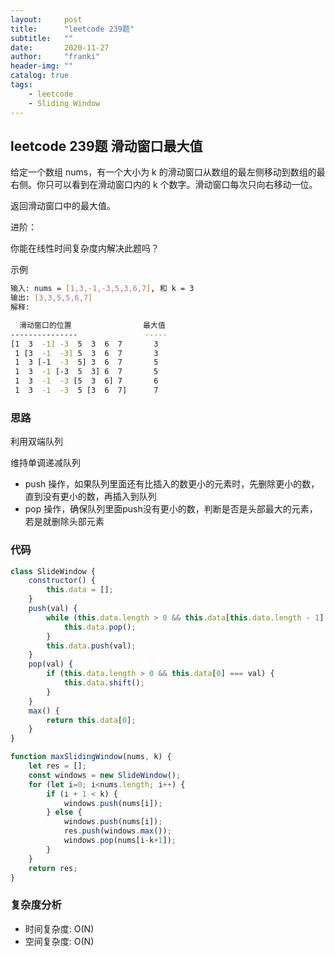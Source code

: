 ```yaml
---
layout:     post
title:      "leetcode 239题"
subtitle:   ""
date:       2020-11-27
author:     "franki"
header-img: ""
catalog: true
tags:
    - leetcode
    - Sliding Window
---
```


## leetcode 239题 滑动窗口最大值

给定一个数组 nums，有一个大小为 k 的滑动窗口从数组的最左侧移动到数组的最右侧。你只可以看到在滑动窗口内的 k 个数字。滑动窗口每次只向右移动一位。

返回滑动窗口中的最大值。

进阶：

你能在线性时间复杂度内解决此题吗？

示例

```bash
输入: nums = [1,3,-1,-3,5,3,6,7], 和 k = 3
输出: [3,3,5,5,6,7]
解释:

  滑动窗口的位置                最大值
---------------               -----
[1  3  -1] -3  5  3  6  7       3
 1 [3  -1  -3] 5  3  6  7       3
 1  3 [-1  -3  5] 3  6  7       5
 1  3  -1 [-3  5  3] 6  7       5
 1  3  -1  -3 [5  3  6] 7       6
 1  3  -1  -3  5 [3  6  7]      7
```

### 思路

利用双端队列

维持单调递减队列

- push 操作，如果队列里面还有比插入的数更小的元素时，先删除更小的数，直到没有更小的数，再插入到队列
- pop 操作，确保队列里面push没有更小的数，判断是否是头部最大的元素，若是就删除头部元素

### 代码

```js
class SlideWindow {
    constructor() {
        this.data = [];
    }
    push(val) {
        while (this.data.length > 0 && this.data[this.data.length - 1] < val) {
            this.data.pop();
        }
        this.data.push(val);
    }
    pop(val) {
        if (this.data.length > 0 && this.data[0] === val) {
            this.data.shift();
        }
    }
    max() {
        return this.data[0];
    }
}

function maxSlidingWindow(nums, k) {
    let res = [];
    const windows = new SlideWindow();
    for (let i=0; i<nums.length; i++) {
        if (i + 1 < k) {
            windows.push(nums[i]);
        } else {
            windows.push(nums[i]);
            res.push(windows.max());
            windows.pop(nums[i-k+1]);
        }
    }
    return res;
}
```

### 复杂度分析

- 时间复杂度: O(N)
- 空间复杂度: O(N)
